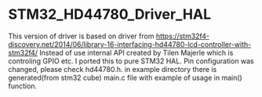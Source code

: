 # STM32_HD44780_Driver_HAL
This version of driver is based on driver from
https://stm32f4-discovery.net/2014/06/library-16-interfacing-hd44780-lcd-controller-with-stm32f4/
Instead of use internal API created by Tilen Majerle which is controling GPIO etc. I ported this to pure STM32 HAL.
Pin configuration was changed, please check hd44780.h.
in example directory there is generated(from stm32 cube) main.c file with example of usage in main() function. 
